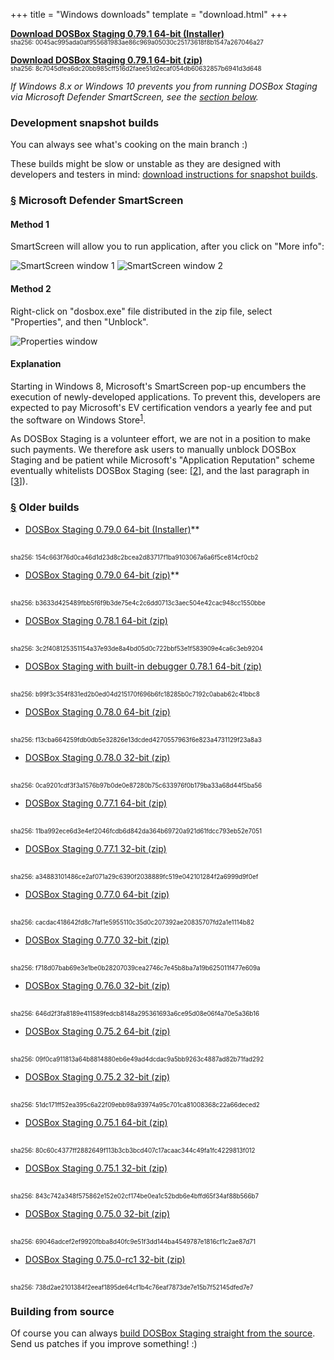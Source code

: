 +++
title = "Windows downloads"
template = "download.html"
+++

**[Download DOSBox Staging 0.79.1 64-bit (Installer)][0_79_1_x64_INSTALLER]**
<br/>
<span style="font-size:0.7em">
sha256: 0045ac995ada0af955681983ae86c969a05030c25173618f8b1547a267046a27
</span>

**[Download DOSBox Staging 0.79.1 64-bit (zip)][0_79_1_x64_ZIP]**
<br/>
<span style="font-size:0.7em">
sha256: 8c7045dfea6dc20bb985cff516d2faee51d2ecaf054db60632857b6941d3d648
</span>

*If Windows 8.x or Windows 10 prevents you from running DOSBox Staging via
Microsoft Defender SmartScreen, see the [section below](#ms-ss).*

### Development snapshot builds

You can always see what's cooking on the main branch :)

These builds might be slow or unstable as they are designed with developers and
testers in mind: [download instructions for snapshot builds](/downloads/devel/).

### <a name="ms-ss" href="#ms-ss">§</a> Microsoft Defender SmartScreen

#### Method 1

SmartScreen will allow you to run application, after you click
on "More info":

![SmartScreen window 1](smartscreen1.png)
![SmartScreen window 2](smartscreen2.png)


#### Method 2

Right-click on "dosbox.exe" file distributed in the zip file, select
"Properties", and then "Unblock".

![Properties window](properties.png)


#### Explanation

Starting in Windows 8, Microsoft's SmartScreen pop-up encumbers the execution
of newly-developed applications.  To prevent this, developers are expected to pay
Microsoft's EV certification vendors a yearly fee and put the software on Windows
Store<sup>[1]</sup>.

As DOSBox Staging is a volunteer effort, we are not in a position to make such
payments. We therefore ask users to manually unblock DOSBox Staging and be
patient while Microsoft's "Application Reputation" scheme eventually whitelists
DOSBox Staging (see: [[2]], and the last paragraph in [[3]]).

[1]:https://docs.microsoft.com/en-gb/archive/blogs/ie/microsoft-smartscreen-extended-validation-ev-code-signing-certificates#-windows-store--windows-8-apps
[2]:https://docs.microsoft.com/en-us/windows/security/threat-protection/windows-defender-smartscreen/windows-defender-smartscreen-overview
[3]:https://docs.microsoft.com/en-gb/archive/blogs/ie/microsoft-smartscreen-extended-validation-ev-code-signing-certificates#-ev-code-signing


### <a name="old-builds" href="#old-builds">§</a> Older builds

* [DOSBox Staging 0.79.0 64-bit (Installer)][0_79_0_x64_INSTALLER]**
<br/>
<span style="font-size:0.7em">
sha256: 154c663f76d0ca46d1d23d8c2bcea2d83717f1ba9103067a6a6f5ce814cf0cb2
</span>

* [DOSBox Staging 0.79.0 64-bit (zip)][0_79_0_x64_ZIP]**
<br/>
<span style="font-size:0.7em">
sha256: b3633d425489fbb5f6f9b3de75e4c2c6dd0713c3aec504e42cac948cc1550bbe
</span>

* [DOSBox Staging 0.78.1 64-bit (zip)][0_78_1_x64_MSYS2]
<br/>
<span style="font-size:0.7em">
sha256: 3c2f408125351154a37e93de8a4bd05d0c722bbf53e1f583909e4ca6c3eb9204
</span>

* [DOSBox Staging with built-in debugger 0.78.1 64-bit (zip)][0_78_1_x64_MSVC]
<br/>
<span style="font-size:0.7em">
sha256: b99f3c354f831ed2b0ed04d215170f696b6fc18285b0c7192c0abab62c41bbc8
</span>

* [DOSBox Staging 0.78.0 64-bit (zip)][0_78_0_x64]
<br/>
<span style="font-size:0.7em">
sha256: f13cba664259fdb0db5e32826e13dcded4270557963f6e823a4731129f23a8a3
</span>

* [DOSBox Staging 0.78.0 32-bit (zip)][0_78_0_x86]
<br/>
<span style="font-size:0.7em">
sha256: 0ca9201cdf3f3a1576b97b0de0e87280b75c633976f0b179ba33a68d44f5ba56
</span>

* [DOSBox Staging 0.77.1 64-bit (zip)][0_77_1_x64]
<br/>
<span style="font-size:0.7em">
sha256: 11ba992ece6d3e4ef2046fcdb6d842da364b69720a921d61fdcc793eb52e7051
</span>

* [DOSBox Staging 0.77.1 32-bit (zip)][0_77_1_x86]
<br/>
<span style="font-size:0.7em">
sha256: a34883101486ce2af071a29c6390f2038889fc519e042101284f2a6999d9f0ef
</span>

* [DOSBox Staging 0.77.0 64-bit (zip)][0_77_0_x64]
<br/>
<span style="font-size:0.7em">
sha256: cacdac418642fd8c7faf1e5955110c35d0c207392ae20835707fd2a1e1114b82
</span>

* [DOSBox Staging 0.77.0 32-bit (zip)][0_77_0_x86]
<br/>
<span style="font-size:0.7em">
sha256: f718d07bab69e3e1be0b28207039cea2746c7e45b8ba7a19b625011f477e609a
</span>

* [DOSBox Staging 0.76.0 32-bit (zip)][0_76_0_x86]
<br/>
<span style="font-size:0.7em">
sha256: 646d2f3fa8189e411589fedcb8148a295361693a6ce95d08e06f4a70e5a36b16
</span>

* [DOSBox Staging 0.75.2 64-bit (zip)][0_75_2_x64]
<br/>
<span style="font-size:0.7em">
sha256: 09f0ca911813a64b8814880eb6e49ad4dcdac9a5bb9263c4887ad82b71fad292
</span>

* [DOSBox Staging 0.75.2 32-bit (zip)][0_75_2_x86]
<br/>
<span style="font-size:0.7em">
sha256: 51dc171ff52ea395c6a22f09ebb98a93974a95c701ca81008368c22a66deced2
</span>

* [DOSBox Staging 0.75.1 64-bit (zip)][0_75_1_x64]
<br/>
<span style="font-size:0.7em">
sha256: 80c60c4377ff2882649f113b3cb3bcd407c17acaac344c49fa1fc4229813f012
</span>

* [DOSBox Staging 0.75.1 32-bit (zip)][0_75_1_x86]
<br/>
<span style="font-size:0.7em">
sha256: 843c742a348f575862e152e02cf174be0ea1c52bdb6e4bffd65f34af88b566b7
</span>

* [DOSBox Staging 0.75.0 32-bit (zip)][0_75_0_x86]
<br/>
<span style="font-size:0.7em">
sha256: 69046adcef2ef9920fbba8d40fc9e51f3dd144ba4549787e1816cf1c2ae87d71
</span>

* [DOSBox Staging 0.75.0-rc1 32-bit (zip)][0_75_0_rc1_x86]
<br/>
<span style="font-size:0.7em">
sha256: 738d2ae2101384f2eeaf1895de64cf1b4c76eaf7873de7e15b7f52145dfed7e7
</span>

[0_79_1_x64_INSTALLER]: https://github.com/dosbox-staging/dosbox-staging/releases/download/v0.79.1/dosbox-staging-v0.79.1-setup.exe
[0_79_1_x64_ZIP]: https://github.com/dosbox-staging/dosbox-staging/releases/download/v0.79.1/dosbox-staging-windows-x86_64-v0.79.1.zip
[0_79_0_x64_INSTALLER]: https://github.com/dosbox-staging/dosbox-staging/releases/download/v0.79.0/dosbox-staging-v0.79.0-setup.exe
[0_79_0_x64_ZIP]: https://github.com/dosbox-staging/dosbox-staging/releases/download/v0.79.0/dosbox-staging-windows-x86_64-v0.79.0.zip
[0_78_1_x64_MSYS2]: https://github.com/dosbox-staging/dosbox-staging/releases/download/v0.78.1/dosbox-staging-windows-msys2-x86_64-v0.78.1.zip
[0_78_1_x64_MSVC]: https://github.com/dosbox-staging/dosbox-staging/releases/download/v0.78.1/dosbox-staging-windows-x64-v0.78.1.zip
[0_78_0_x64]: https://github.com/dosbox-staging/dosbox-staging/releases/download/v0.78.0/dosbox-staging-windows-msys2-x86_64-v0.78.0.zip
[0_78_0_x86]: https://github.com/dosbox-staging/dosbox-staging/releases/download/v0.78.0/dosbox-staging-windows-msys2-i686-v0.78.0.zip
[0_77_1_x64]: https://github.com/dosbox-staging/dosbox-staging/releases/download/v0.77.1/dosbox-staging-windows-x64-v0.77.1.zip
[0_77_1_x86]: https://github.com/dosbox-staging/dosbox-staging/releases/download/v0.77.1/dosbox-staging-windows-x86-v0.77.1.zip
[0_77_0_x64]: https://github.com/dosbox-staging/dosbox-staging/releases/download/v0.77.0/dosbox-staging-windows-x64-v0.77.0.zip
[0_77_0_x86]: https://github.com/dosbox-staging/dosbox-staging/releases/download/v0.77.0/dosbox-staging-windows-x86-v0.77.0.zip
[0_76_0_x64]: https://github.com/dosbox-staging/dosbox-staging/releases/download/v0.76.0/dosbox-staging-windows-x64-v0.76.0.zip
[0_76_0_x86]: https://github.com/dosbox-staging/dosbox-staging/releases/download/v0.76.0/dosbox-staging-windows-x86-v0.76.0.zip
[0_75_2_x64]: https://github.com/dosbox-staging/dosbox-staging/releases/download/v0.75.2/dosbox-staging-windows-x64-v0.75.2.zip
[0_75_2_x86]: https://github.com/dosbox-staging/dosbox-staging/releases/download/v0.75.2/dosbox-staging-windows-x86-v0.75.2.zip
[0_75_1_x64]: https://github.com/dosbox-staging/dosbox-staging/releases/download/v0.75.1/dosbox-staging-windows-x64-v0.75.1.zip
[0_75_1_x86]: https://github.com/dosbox-staging/dosbox-staging/releases/download/v0.75.1/dosbox-staging-windows-x86-v0.75.1.zip
[0_75_0_x86]: https://github.com/dosbox-staging/dosbox-staging/releases/download/v0.75.0/dosbox-staging-windows-v0.75.0.zip
[0_75_0_rc1_x86]: https://github.com/dosbox-staging/dosbox-staging/releases/download/v0.75.0-rc1/dosbox-staging-windows-v0.75.0-rc1.zip


### Building from source

Of course you can always [build DOSBox Staging straight from the source][4].
Send us patches if you improve something! :)

[4]:https://github.com/dosbox-staging/dosbox-staging
